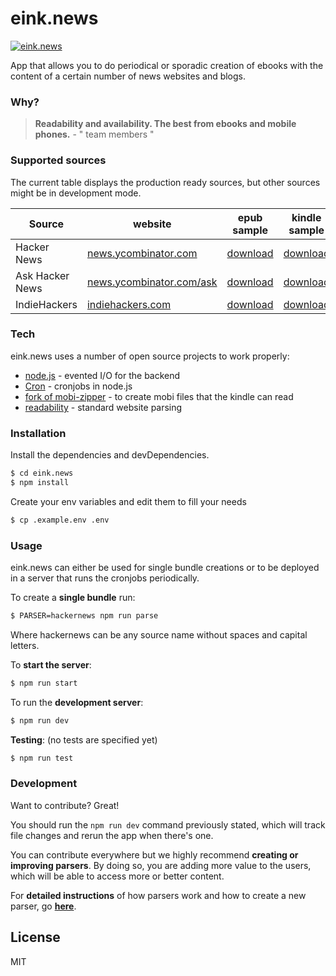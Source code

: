 # eink.news

[![eink.news](http://i.imgur.com/jhZ525G.png)](http://eink.news)

App that allows you to do periodical or sporadic creation of ebooks with the content of a certain number of news websites and blogs.

### Why?
> **Readability and availability. The best from ebooks and mobile phones.** - " team members "

### Supported sources

The current table displays the production ready sources, but other sources might be in development mode.

| Source | website | epub sample | kindle sample |
| ------ | ------ | ------ | ------ |
| Hacker News | [news.ycombinator.com] | [download](http://hnepub.com) | [download](http://hnkindle.com) |
| Ask Hacker News | [news.ycombinator.com/ask] | [download](http://ahnepub.com) | [download](http://ahnkindle.com) |
| IndieHackers | [indiehackers.com] | [download](http://ihepub.com) | [download](http://ihkindle.com) |

### Tech

eink.news uses a number of open source projects to work properly:

* [node.js](http://nodejs.org) - evented I/O for the backend
* [Cron](https://github.com/kelektiv/node-cron) - cronjobs in node.js
* [fork of mobi-zipper](https://github.com/Hacalox/mobi-zipper) - to create mobi files that the kindle can read
* [readability](https://github.com/mozilla/readability) - standard website parsing

### Installation

Install the dependencies and devDependencies.

```sh
$ cd eink.news
$ npm install
```

Create your env variables and edit them to fill your needs

```sh
$ cp .example.env .env
```

### Usage

eink.news can either be used for single bundle creations or to be deployed in a server that runs the cronjobs periodically.

To create a **single bundle** run:

```sh
$ PARSER=hackernews npm run parse
```
Where hackernews can be any source name without spaces and capital letters.

To **start the server**:
```sh
$ npm run start
```

To run the **development server**:
```sh
$ npm run dev
```

**Testing**: (no tests are specified yet)
```sh
$ npm run test
```

### Development

Want to contribute? Great!

You should run the `npm run dev` command previously stated, which will track file changes and rerun the app when there's one.

You can contribute everywhere but we highly recommend **creating or improving parsers**. By doing so, you are adding more value to the users, which will be able to access more or better content.

For **detailed instructions** of how parsers work and how to create a new parser, go **[here](https://github.com/eink-news/eink.news/blob/master/PARSERS.md)**.


License
----

MIT


[//]: # (Links to the sources)

   [news.ycombinator.com]: <https://news.ycombinator.com>
   [news.ycombinator.com/ask]: <https://news.ycombinator.com/ask>
   [indiehackers.com]: <https://www.indiehackers.com/businesses>
   [HNepub]: <https://hnepublink.com>
   [AHNepub]: <https://hnepublink.com>
   [IHepub]: <https://hnepublink.com>
   [HNkindle]: <https://hnkindlelink.com>
   [AHNkindle]: <https://hnkindlelink.com>
   [IHkindle]: <https://hnkindlelink.com>
